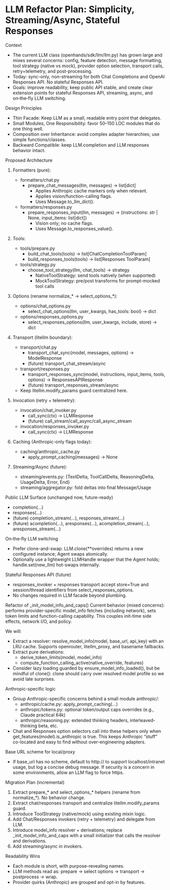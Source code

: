 # LLM Refactor Plan: Simplicity, Streaming/Async, Stateful Responses

Context
- The current LLM class (openhands/sdk/llm/llm.py) has grown large and mixes several concerns: config, feature detection, message formatting, tool strategy (native vs mock), provider option selection, transport calls, retry+telemetry, and post-processing.
- Today: sync-only, non-streaming for both Chat Completions and OpenAI Responses API. No stateful Responses API.
- Goals: improve readability, keep public API stable, and create clear extension points for stateful Responses API, streaming, async, and on‑the‑fly LLM switching.

Design Principles
- Thin Facade: Keep LLM as a small, readable entry point that delegates.
- Small Modules, One Responsibility: favor 50–150 LOC modules that do one thing well.
- Composition over Inheritance: avoid complex adapter hierarchies; use simple functions/classes.
- Backward Compatible: keep LLM.completion and LLM.responses behavior intact.

Proposed Architecture
1) Formatters (pure):
   - formatters/chat.py
     - prepare_chat_messages(llm, messages) -> list[dict]
       - Applies Anthropic cache markers only when relevant.
       - Applies vision/function-calling flags.
       - Uses Message.to_llm_dict().
   - formatters/responses.py
     - prepare_responses_input(llm, messages) -> (instructions: str | None, input_items: list[dict])
       - Vision only; no cache flags.
       - Uses Message.to_responses_value().

2) Tools:
   - tools/prepare.py
     - build_chat_tools(tools) -> list[ChatCompletionToolParam]
     - build_responses_tools(tools) -> list[Responses ToolParam]
   - tools/strategy.py
     - choose_tool_strategy(llm, chat_tools) -> strategy
       - NativeToolStrategy: send tools natively (when supported)
       - MockToolStrategy: pre/post transforms for prompt-mocked tool calls

3) Options (rename normalize_* → select_options_*):
   - options/chat_options.py
     - select_chat_options(llm, user_kwargs, has_tools: bool) -> dict
   - options/responses_options.py
     - select_responses_options(llm, user_kwargs, include, store) -> dict

4) Transport (litellm boundary):
   - transport/chat.py
     - transport_chat_sync(model, messages, options) -> ModelResponse
     - (future) transport_chat_stream/async
   - transport/responses.py
     - transport_responses_sync(model, instructions, input_items, tools, options) -> ResponsesAPIResponse
     - (future) transport_responses_stream/async
   - Keep litellm.modify_params guard centralized here.

5) Invocation (retry + telemetry):
   - invocation/chat_invoker.py
     - call_sync(ctx) -> LLMResponse
     - (future) call_stream/call_async/call_async_stream
   - invocation/responses_invoker.py
     - call_sync(ctx) -> LLMResponse

6) Caching (Anthropic-only flags today):
   - caching/anthropic_cache.py
     - apply_prompt_caching(messages) -> None

7) Streaming/Async (future):
   - streaming/events.py: {TextDelta, ToolCallDelta, ReasoningDelta, UsageDelta, Error, End}
   - streaming/aggregator.py: fold deltas into final Message/Usage

Public LLM Surface (unchanged now, future-ready)
- completion(...)
- responses(...)
- (future) completion_stream(...), responses_stream(...)
- (future) acompletion(...), aresponses(...), acompletion_stream(...), aresponses_stream(...)

On‑the‑fly LLM switching
- Prefer clone-and-swap: LLM.clone(**overrides) returns a new configured instance; Agent swaps atomically.
- Optionally use a lightweight LLMHandle wrapper that the Agent holds; handle.set(new_llm) hot-swaps internally.

Stateful Responses API (future)
- responses_invoker + responses transport accept store=True and session/thread identifiers from select_responses_options.
- No changes required in LLM facade beyond plumbing.

Refactor of _init_model_info_and_caps()
Current behavior (mixed concerns): performs provider-specific model_info fetches (including network), sets token limits and function-calling capability. This couples init-time side effects, network I/O, and policy.

We will:
- Extract a resolver: resolve_model_info(model, base_url, api_key) with an LRU cache. Supports openrouter, litellm_proxy, and basename fallbacks.
- Extract pure derivations:
  - derive_token_limits(model, model_info)
  - compute_function_calling_active(native_override, features)
- Consider lazy loading guarded by ensure_model_info_loaded(), but be mindful of clone(): clone should carry over resolved model profile so we avoid late surprises.

Anthropic-specific logic
- Group Anthropic-specific concerns behind a small module anthropic/: 
  - anthropic/cache.py: apply_prompt_caching(...)
  - anthropic/tokens.py: optional token/output caps overrides (e.g., Claude practical 64k)
  - anthropic/reasoning.py: extended thinking headers, interleaved-thinking beta, etc.
- Chat and Responses option selectors call into these helpers only when get_features(model).is_anthropic is true. This keeps Anthropic “stuff” co-located and easy to find without over-engineering adapters.

Base URL scheme for local/proxy
- If base_url has no scheme, default to http:// to support localhost/intranet usage, but log a concise debug message. If security is a concern in some environments, allow an LLM flag to force https.

Migration Plan (incremental)
1) Extract prepare_* and select_options_* helpers (rename from normalize_*). No behavior change.
2) Extract chat/responses transport and centralize litellm.modify_params guard.
3) Introduce ToolStrategy (native/mock) using existing mixin logic.
4) Add Chat/Responses invokers (retry + telemetry) and delegate from LLM.
5) Introduce model_info resolver + derivations; replace _init_model_info_and_caps with a small initializer that calls the resolver and derivations.
6) Add streaming/async in invokers.

Readability Wins
- Each module is short, with purpose-revealing names.
- LLM methods read as: prepare → select options → transport → postprocess → wrap.
- Provider quirks (Anthropic) are grouped and opt-in by features.
